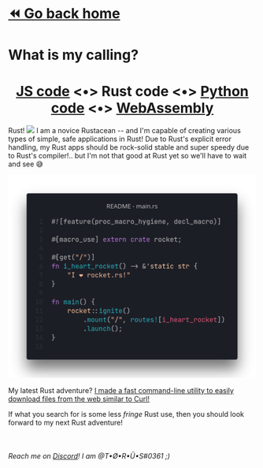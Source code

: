 # [⏪ Go back home](readme.md)

# What is my calling?

<p>

<h1 align="center">
<a href="README_js-tab.md">JS code</a> <•>
<a>Rust code</a> <•>
<a href="README_python-tab.md">Python code</a> <•>
<a href="README_wasm-tab.md">WebAssembly</a>
</h1>

Rust! <img src="https://simpleicons.org/icons/rust.svg" height="16"> I am a novice Rustacean -- and I'm capable of creating various types of simple, safe applications in Rust! Due to Rust's explicit error handling, my Rust apps should be rock-solid stable and super speedy due to Rust's compiler!.. but I'm not that good at Rust yet so we'll have to wait and see 😅

![Rust code example](rust.png)

My latest Rust adventure? [I made a fast command-line utility to easily download files from the web similar to Curl!](https://github.com/T-O-R-U-S/quickdl)
<br >

If what you search for is some less *fringe* Rust use, then you should look forward to my next Rust adventure!
</p>



<br >

######  Reach me on [Discord](https://www.discord.com/app)! I am @T•Ø•R•Ü•S#0361 ;)
